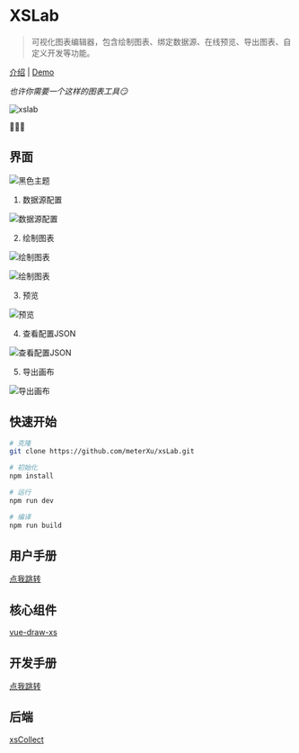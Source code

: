 # XSLab

> 可视化图表编辑器，包含绘制图表、绑定数据源、在线预览、导出图表、自定义开发等功能。

[介绍](https://xsclub.isaacxu.com/#/) | [Demo](https://xsclub.isaacxu.com/xslab/#/)

*也许你需要一个这样的图表工具:smirk:*

![xslab](http://7u.isaacxu.com/xslab_introduction.png?imageView2/0/w/600)

:clap::clap::clap:

## 界面

![黑色主题](https://img.xdo.icu//11qprpj.png)

1. 数据源配置

![数据源配置](http://7u.isaacxu.com/xslab_03.png?imageView2/0/w/600)

2. 绘制图表

![绘制图表](http://7u.isaacxu.com/xslab_01.png?imageView2/0/w/600)

![绘制图表](http://7u.isaacxu.com/xslab_02.png?imageView2/0/w/600)

3. 预览

![预览](http://7u.isaacxu.com/xslab_05.png?imageView2/0/w/600)

4. 查看配置JSON

![查看配置JSON](http://7u.isaacxu.com/%E6%9F%A5%E7%9C%8BJSON.jpg?imageView2/0/w/600)

5. 导出画布

![导出画布](http://7u.isaacxu.com/%E5%AF%BC%E5%87%BA%E7%94%BB%E5%B8%83.png?imageView2/0/w/600)

## 快速开始

``` bash
# 克隆
git clone https://github.com/meterXu/xsLab.git

# 初始化
npm install

# 运行
npm run dev

# 编译
npm run build
```
## 用户手册
[点我跳转](https://xsclub.isaacxu.com/#/xc_doc/0/body/1/0)

## 核心组件
[vue-draw-xs](https://github.com/meterXu/vue-draw-xs)

## 开发手册
[点我跳转](https://xsclub.isaacxu.com/#/xc_doc/1/body/1/0)

## 后端
[xsCollect](https://github.com/meterXu/xsCollect)
